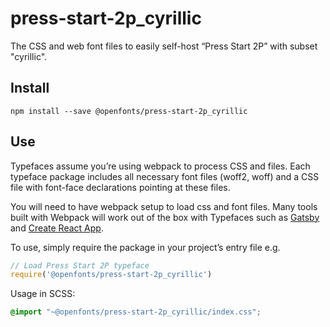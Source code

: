 
# press-start-2p_cyrillic

The CSS and web font files to easily self-host “Press Start 2P” with subset "cyrillic".

## Install

`npm install --save @openfonts/press-start-2p_cyrillic`

## Use

Typefaces assume you’re using webpack to process CSS and files. Each typeface
package includes all necessary font files (woff2, woff) and a CSS file with
font-face declarations pointing at these files.

You will need to have webpack setup to load css and font files. Many tools built
with Webpack will work out of the box with Typefaces such as [Gatsby](https://github.com/gatsbyjs/gatsby)
and [Create React App](https://github.com/facebookincubator/create-react-app).

To use, simply require the package in your project’s entry file e.g.

```javascript
// Load Press Start 2P typeface
require('@openfonts/press-start-2p_cyrillic')
```

Usage in SCSS:
```scss
@import "~@openfonts/press-start-2p_cyrillic/index.css";
```
